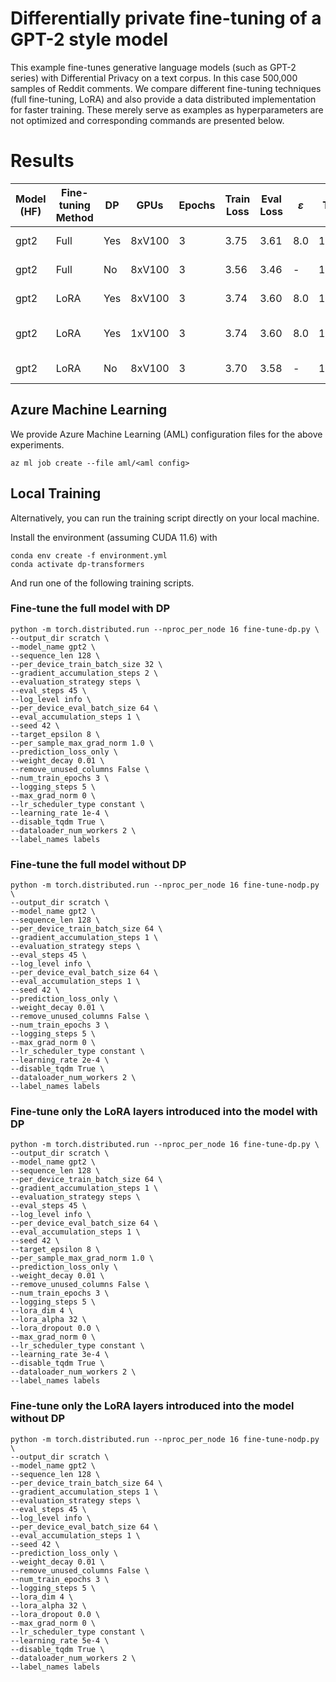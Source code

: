 # Differentially private fine-tuning of a GPT-2 style model

This example fine-tunes generative language models (such as GPT-2 series) with Differential Privacy on a text corpus.
In this case 500,000 samples of Reddit comments.
We compare different fine-tuning techniques (full fine-tuning, LoRA) and also provide a data distributed implementation for faster training.
These merely serve as examples as hyperparameters are not optimized and corresponding commands are presented below.

# Results

| Model (HF) | Fine-tuning Method | DP  | GPUs   | Epochs | Train Loss | Eval Loss | $\varepsilon$ | Run Time [s] | AML Config            |
| ---------- | ------------------ | --- | ------ | ------ | ---------- | --------- | ------------- | ------------ | --------------------- |
| gpt2       | Full               | Yes | 8xV100 |    3   |    3.75    |   3.61    |      8.0      |    1944      | fuft-eps_8.yml        |
| gpt2       | Full               | No  | 8xV100 |    3   |    3.56    |   3.46    | -             |    1227      | fuft-no_inf.yml       |
| gpt2       | LoRA               | Yes | 8xV100 |    3   |    3.74    |   3.60    |      8.0      |    1128      | peft-eps_8.yml        |
| gpt2       | LoRA               | Yes | 1xV100 |    3   |    3.74    |   3.60    |      8.0      |    12248     | peft-eps_8-gpus_1.yml |
| gpt2       | LoRA               | No  | 8xV100 |    3   |    3.70    |   3.58    | -             |    1006      | peft-eps_inf.yml      |


## Azure Machine Learning

We provide Azure Machine Learning (AML) configuration files for the above experiments.

```
az ml job create --file aml/<aml config>
```


## Local Training

Alternatively, you can run the training script directly on your local machine.

Install the environment (assuming CUDA 11.6) with

```
conda env create -f environment.yml
conda activate dp-transformers
```

And run one of the following training scripts.

### Fine-tune the full model with DP

```
python -m torch.distributed.run --nproc_per_node 16 fine-tune-dp.py \
--output_dir scratch \
--model_name gpt2 \
--sequence_len 128 \
--per_device_train_batch_size 32 \
--gradient_accumulation_steps 2 \
--evaluation_strategy steps \
--eval_steps 45 \
--log_level info \
--per_device_eval_batch_size 64 \
--eval_accumulation_steps 1 \
--seed 42 \
--target_epsilon 8 \
--per_sample_max_grad_norm 1.0 \
--prediction_loss_only \
--weight_decay 0.01 \
--remove_unused_columns False \
--num_train_epochs 3 \
--logging_steps 5 \
--max_grad_norm 0 \
--lr_scheduler_type constant \
--learning_rate 1e-4 \
--disable_tqdm True \
--dataloader_num_workers 2 \
--label_names labels
```

### Fine-tune the full model without DP

```
python -m torch.distributed.run --nproc_per_node 16 fine-tune-nodp.py \
--output_dir scratch \
--model_name gpt2 \
--sequence_len 128 \
--per_device_train_batch_size 64 \
--gradient_accumulation_steps 1 \
--evaluation_strategy steps \
--eval_steps 45 \
--log_level info \
--per_device_eval_batch_size 64 \
--eval_accumulation_steps 1 \
--seed 42 \
--prediction_loss_only \
--weight_decay 0.01 \
--remove_unused_columns False \
--num_train_epochs 3 \
--logging_steps 5 \
--max_grad_norm 0 \
--lr_scheduler_type constant \
--learning_rate 2e-4 \
--disable_tqdm True \
--dataloader_num_workers 2 \
--label_names labels
```

### Fine-tune only the LoRA layers introduced into the model with DP

```
python -m torch.distributed.run --nproc_per_node 16 fine-tune-dp.py \
--output_dir scratch \
--model_name gpt2 \
--sequence_len 128 \
--per_device_train_batch_size 64 \
--gradient_accumulation_steps 1 \
--evaluation_strategy steps \
--eval_steps 45 \
--log_level info \
--per_device_eval_batch_size 64 \
--eval_accumulation_steps 1 \
--seed 42 \
--target_epsilon 8 \
--per_sample_max_grad_norm 1.0 \
--prediction_loss_only \
--weight_decay 0.01 \
--remove_unused_columns False \
--num_train_epochs 3 \
--logging_steps 5 \
--lora_dim 4 \
--lora_alpha 32 \
--lora_dropout 0.0 \
--max_grad_norm 0 \
--lr_scheduler_type constant \
--learning_rate 3e-4 \
--disable_tqdm True \
--dataloader_num_workers 2 \
--label_names labels
```

### Fine-tune only the LoRA layers introduced into the model without DP

```
python -m torch.distributed.run --nproc_per_node 16 fine-tune-nodp.py \
--output_dir scratch \
--model_name gpt2 \
--sequence_len 128 \
--per_device_train_batch_size 64 \
--gradient_accumulation_steps 1 \
--evaluation_strategy steps \
--eval_steps 45 \
--log_level info \
--per_device_eval_batch_size 64 \
--eval_accumulation_steps 1 \
--seed 42 \
--prediction_loss_only \
--weight_decay 0.01 \
--remove_unused_columns False \
--num_train_epochs 3 \
--logging_steps 5 \
--lora_dim 4 \
--lora_alpha 32 \
--lora_dropout 0.0 \
--max_grad_norm 0 \
--lr_scheduler_type constant \
--learning_rate 5e-4 \
--disable_tqdm True \
--dataloader_num_workers 2 \
--label_names labels
```